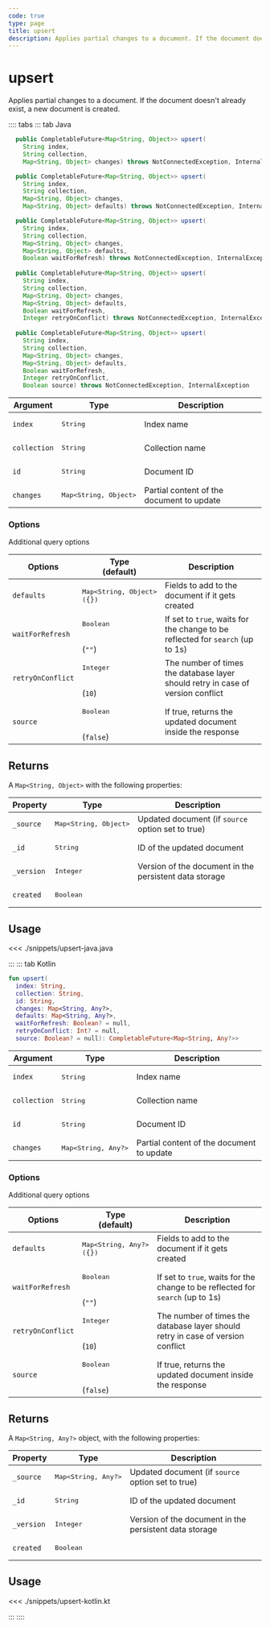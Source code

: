 ```yaml
---
code: true
type: page
title: upsert
description: Applies partial changes to a document. If the document doesn't already exist, a new document is created.
---
```


# upsert

<SinceBadge version="Kuzzle 2.8.0"/>
<SinceBadge version="auto-version" />

Applies partial changes to a document. If the document doesn't already exist, a new document is created.

:::: tabs
::: tab Java

```java
  public CompletableFuture<Map<String, Object>> upsert(
    String index,
    String collection,
    Map<String, Object> changes) throws NotConnectedException, InternalException

  public CompletableFuture<Map<String, Object>> upsert(
    String index,
    String collection,
    Map<String, Object> changes,
    Map<String, Object> defaults) throws NotConnectedException, InternalException

  public CompletableFuture<Map<String, Object>> upsert(
    String index,
    String collection,
    Map<String, Object> changes,
    Map<String, Object> defaults,
    Boolean waitForRefresh) throws NotConnectedException, InternalException
  
  public CompletableFuture<Map<String, Object>> upsert(
    String index,
    String collection,
    Map<String, Object> changes,
    Map<String, Object> defaults,
    Boolean waitForRefresh,
    Integer retryOnConflict) throws NotConnectedException, InternalException
  
  public CompletableFuture<Map<String, Object>> upsert(
    String index,
    String collection,
    Map<String, Object> changes,
    Map<String, Object> defaults,
    Boolean waitForRefresh,
    Integer retryOnConflict,
    Boolean source) throws NotConnectedException, InternalException
```

| Argument     | Type              | Description                               |
| ------------ | ----------------- | ----------------------------------------- |
| `index`      | <pre>String</pre> | Index name                                |
| `collection` | <pre>String</pre> | Collection name                           |
| `id`         | <pre>String</pre> | Document ID                               |
| `changes`       | <pre>Map<String, Object></pre> | Partial content of the document to update |

### Options

Additional query options

| Options           | Type<br/>(default)              | Description                                                                        |
| ----------------- | ------------------------------- | ---------------------------------------------------------------------------------- |
| `defaults` | <pre>Map<String, Object><br/>(`{}`)        | Fields to add to the document if it gets created    |
| `waitForRefresh`         | <pre>Boolean</pre><br/>(`""`)    | If set to `true`, waits for the change to be reflected for `search` (up to 1s) |
| `retryOnConflict` | <pre>Integer</pre><br/>(`10`)        | The number of times the database layer should retry in case of version conflict    |
| `source`          | <pre>Boolean</pre><br/>(`false`)| If true, returns the updated document inside the response


## Returns

A `Map<String, Object>` with the following properties:

| Property     | Type                                         | Description                      |
|------------- |--------------------------------------------- |--------------------------------- |
| `_source`    | <pre>Map<String, Object></pre> | Updated document (if `source` option set to true)  |
| `_id`        | <pre>String</pre>                            | ID of the updated document                   |
| `_version`   | <pre>Integer</pre>                           | Version of the document in the persistent data storage |
| `created`     | <pre>Boolean</pre>    

## Usage

<<< ./snippets/upsert-java.java

:::
::: tab Kotlin

```kotlin
fun upsert(
  index: String,
  collection: String,
  id: String,
  changes: Map<String, Any?>,
  defaults: Map<String, Any?>,
  waitForRefresh: Boolean? = null,
  retryOnConflict: Int? = null,
  source: Boolean? = null): CompletableFuture<Map<String, Any?>>
```

| Argument     | Type              | Description                               |
| ------------ | ----------------- | ----------------------------------------- |
| `index`      | <pre>String</pre> | Index name                                |
| `collection` | <pre>String</pre> | Collection name                           |
| `id`         | <pre>String</pre> | Document ID                               |
| `changes`       | <pre>Map<String, Any?></pre> | Partial content of the document to update |

### Options

Additional query options

| Options           | Type<br/>(default)              | Description                                                                        |
| ----------------- | ------------------------------- | ---------------------------------------------------------------------------------- |
| `defaults` | <pre>Map<String, Any?><br/>(`{}`)        | Fields to add to the document if it gets created    |
| `waitForRefresh`         | <pre>Boolean</pre><br/>(`""`)    | If set to `true`, waits for the change to be reflected for `search` (up to 1s) |
| `retryOnConflict` | <pre>Integer</pre><br/>(`10`)        | The number of times the database layer should retry in case of version conflict    |
| `source`          | <pre>Boolean</pre><br/>(`false`)| If true, returns the updated document inside the response


## Returns

A `Map<String, Any?>` object, with the following properties:

| Property     | Type                                         | Description                      |
|------------- |--------------------------------------------- |--------------------------------- |
| `_source`    | <pre>Map<String, Any?></pre> | Updated document (if `source` option set to true)  |
| `_id`        | <pre>String</pre>                            | ID of the updated document                   |
| `_version`   | <pre>Integer</pre>                           | Version of the document in the persistent data storage |
| `created`     | <pre>Boolean</pre>    

## Usage

<<< ./snippets/upsert-kotlin.kt

:::
::::
